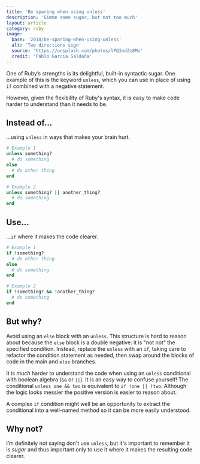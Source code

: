 ```yaml
---
title: 'Be sparing when using unless'
description: 'Gimme some sugar, but not too much'
layout: article
category: ruby
image:
  base: '2018/be-sparing-when-using-unless'
  alt: 'Two directions sign'
  source: 'https://unsplash.com/photos/lPQIndZz8Mo'
  credit: 'Pablo Garcia Saldaña'
---
```


One of Ruby’s strengths is its delightful, built-in syntactic sugar. One example of this is the keyword `unless`, which you can use in place of using `if` combined with a negative statement.

However, given the flexibility of Ruby's syntax, it is easy to make code harder to understand than it needs to be.

## Instead of…

…using `unless` in ways that makes your brain hurt.

```ruby
# Example 1
unless something?
  # do something
else
  # do other thing
end

# Example 2
unless something? || another_thing?
  # do something
end
```


## Use…

…`if` where it makes the code clearer.

```ruby
# Example 1
if !something?
  # do other thing
else
  # do something
end

# Example 2
if !something? && !another_thing?
  # do something
end
```


## But why?

Avoid using an `else` block with an `unless`. This structure is hard to reason about because the `else` block is a double negative: it is "not not" the specified condition. Instead, replace the `unless` with an `if`, taking care to refactor the condition statement as needed, then swap around the blocks of code in the main and `else` branches.

It is _much_ harder to understand the code when using an `unless` conditional with boolean algebra (`&&` or `||`). It is an easy way to confuse yourself! The conditional `unless one && two` is equivalent to `if !one || !two`. Although the logic looks messier the positive version is easier to reason about.

A complex `if` condition might well be an opportunity to extract the conditional into a well-named method so it can be more easily understood.


## Why not?

I’m definitely not saying don't use `unless`, but it's important to remember it is _sugar_ and thus important only to use it where it makes the resulting code clearer.
